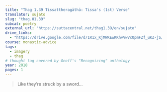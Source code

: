 ```yaml
---
title: "Thag 1.39 Tissattheragāthā: Tissa's (1st) Verse"
translator: sujato
slug: "thag.01.39"
subcat: poetry
external_url: "https://suttacentral.net/thag1.39/en/sujato"
drive_links:
  - "https://drive.google.com/file/d/1R1x_KjMWKEwKKhvVwVcOpmFZf_uKZ-jS/view?usp=drivesdk"
course: monastic-advice
tags:
  - imagery
  - thag
# thought tag covered by Geoff's "Recognizing" anthology
year: 2018
pages: 1
---
```


> Like they’re struck by a sword…
